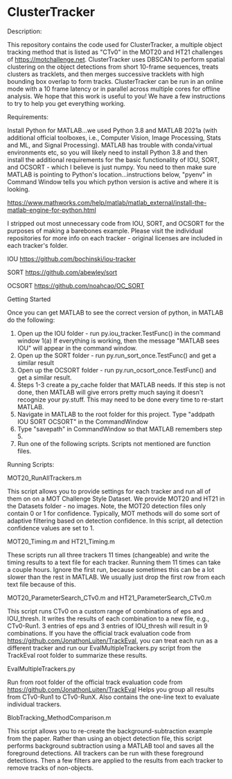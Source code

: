 # ClusterTracker

Description:

This repository contains the code used for ClusterTracker, a multiple object tracking method that is listed as "CTv0" in the MOT20 and HT21 challenges of https://motchallenge.net.  ClusterTracker uses DBSCAN to perform spatial clustering on the object detections from short 10-frame sequences, treats clusters as tracklets, and then merges successive tracklets with high bounding box overlap to form tracks.  ClusterTracker can be run in an online mode with a 10 frame latency or in parallel across multiple cores for offline analysis.
We hope that this work is useful to you!  We have a few instructions to try to help you get everything working.

Requirements:

Install Python for MATLAB...we used Python 3.8 and MATLAB 2021a (with additional official toolboxes, i.e., Computer Vision, Image Processing, Stats and ML, and Signal Processing).  MATLAB has trouble with conda/virtual environments etc, so you will likely need to install Python 3.8 and then install the additional requirements for the basic functionality of IOU, SORT, and OCSORT - which I believe is just numpy.  You need to then make sure MATLAB is pointing to Python's location...instructions below, "pyenv" in Command Window tells you which python version is active and where it is looking.

https://www.mathworks.com/help/matlab/matlab_external/install-the-matlab-engine-for-python.html

I stripped out most unnecessary code from IOU, SORT, and OCSORT for the purposes of making a barebones example.  Please visit the individual repositories for more info on each tracker - original licenses are included in each tracker's folder.

IOU
https://github.com/bochinski/iou-tracker

SORT
https://github.com/abewley/sort

OCSORT
https://github.com/noahcao/OC_SORT

Getting Started

Once you can get MATLAB to see the correct version of python, in MATLAB do the following:
1. Open up the IOU folder - run py.iou_tracker.TestFunc() in the command window
	1(a) If everything is working, then the message "MATLAB sees IOU" will appear in the command window.
2. Open up the SORT folder - run py.run_sort_once.TestFunc() and get a similar result
3. Open up the OCSORT folder - run py.run_ocsort_once.TestFunc() and get a similar result.
4. Steps 1-3 create a py_cache folder that MATLAB needs.  If this step is not done, then MATLAB will give errors pretty much saying it doesn't recognize your py.stuff.  This may need to be done every time to re-start MATLAB.
5. Navigate in MATLAB to the root folder for this project. Type "addpath IOU SORT OCSORT" in the CommandWindow
6. Type "savepath" in CommandWindow so that MATLAB remembers step 5.
7. Run one of the following scripts.  Scripts not mentioned are function files.

Running Scripts:

MOT20_RunAllTrackers.m

This script allows you to provide settings for each tracker and run all of them on on a MOT Challenge Style Dataset.  We provide MOT20 and HT21 in the Datasets folder - no images.  Note, the MOT20 detection files only contain 0 or 1 for confidence.  Typically, MOT methods will do some sort of adaptive filtering based on detection confidence.  In this script, all detection confidence values are set to 1.

MOT20_Timing.m and HT21_Timing.m

These scripts run all three trackers 11 times (changeable) and write the timing results to a text file for each tracker.  Running them 11 times can take a couple hours. Ignore the first run, because sometimes this can be a lot slower than the rest in MATLAB.  We usually just drop the first row from each text file because of this.

MOT20_ParameterSearch_CTv0.m and HT21_ParameterSearch_CTv0.m

This script runs CTv0 on a custom range of combinations of eps and IOU_thresh.  It writes the results of each combination to a new file, e.g., CTv0-Run1.  3 entries of eps and 3 entries of IOU_thresh will result in 9 combinations.  If you have the official track evaluation code from 
https://github.com/JonathonLuiten/TrackEval, you can treat each run as a different tracker and run our EvalMultipleTrackers.py script from the TrackEval root folder to summarize these results.

EvalMultipleTrackers.py

Run from root folder of the official track evaluation code from 
https://github.com/JonathonLuiten/TrackEval
Helps you group all results from CTv0-Run1 to CTv0-RunX.  Also contains the one-line text to evaluate individual trackers.

BlobTracking_MethodComparison.m

This script allows you to re-create the background-subtraction example from the paper.  Rather than using an object detection file, this script performs background subtraction using a MATLAB tool and saves all the foreground detections. All trackers can be run with these foreground detections.  Then a few filters are applied to the results from each tracker to remove tracks of non-objects.

